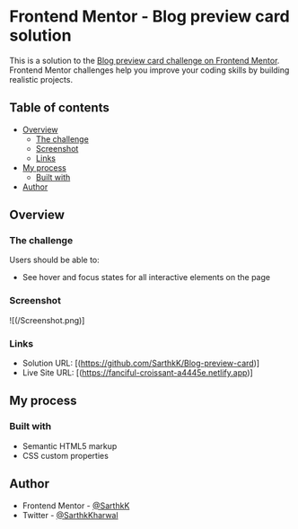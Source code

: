 # Frontend Mentor - Blog preview card solution

This is a solution to the [Blog preview card challenge on Frontend Mentor](https://www.frontendmentor.io/challenges/blog-preview-card-ckPaj01IcS). Frontend Mentor challenges help you improve your coding skills by building realistic projects.

## Table of contents

- [Overview](#overview)
  - [The challenge](#the-challenge)
  - [Screenshot](#screenshot)
  - [Links](#links)
- [My process](#my-process)
  - [Built with](#built-with)
- [Author](#author)

## Overview

### The challenge

Users should be able to:

- See hover and focus states for all interactive elements on the page

### Screenshot

![(/Screenshot.png)]

### Links

- Solution URL: [(https://github.com/SarthkK/Blog-preview-card)]
- Live Site URL: [(https://fanciful-croissant-a4445e.netlify.app)]

## My process

### Built with

- Semantic HTML5 markup
- CSS custom properties

## Author

- Frontend Mentor - [@SarthkK](https://www.frontendmentor.io/profile/SarthkK)
- Twitter - [@SarthkKharwal](https://www.twitter.com/SarthkKharwal)
